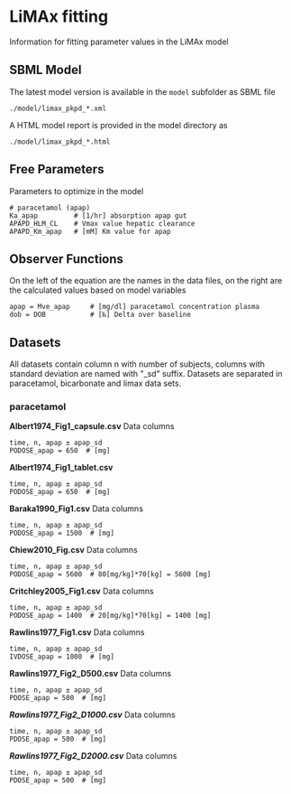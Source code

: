 # LiMAx fitting
Information for fitting parameter values in the LiMAx model

## SBML Model
The latest model version is available in the `model` subfolder as SBML file 
```
./model/limax_pkpd_*.xml
```
A HTML model report is provided in the model directory as
```
./model/limax_pkpd_*.html
```

## Free Parameters
Parameters to optimize in the model
```
# paracetamol (apap)
Ka_apap         # [1/hr] absorption apap gut
APAPD_HLM_CL    # Vmax value hepatic clearance
APAPD_Km_apap   # [mM] Km value for apap
```

## Observer Functions
On the left of the equation are the names in the data files, on the right are the calculated values
based on model variables
```
apap = Mve_apap     # [mg/dl] paracetamol concentration plasma
dob = DOB           # [‰] Delta over baseline  
```

## Datasets
All datasets contain column n with number of subjects, columns with standard deviation are named with "_sd" suffix.
Datasets are separated in paracetamol, bicarbonate and limax data sets.

### paracetamol

**Albert1974_Fig1_capsule.csv**
Data columns
```
time, n, apap ± apap_sd
PODOSE_apap = 650  # [mg]
```

**Albert1974_Fig1_tablet.csv**
```
time, n, apap ± apap_sd
PODOSE_apap = 650  # [mg]
```

**Baraka1990_Fig1.csv**
Data columns
```
time, n, apap ± apap_sd
PODOSE_apap = 1500  # [mg]
```

**Chiew2010_Fig.csv**
Data columns
```
time, n, apap ± apap_sd
PODOSE_apap = 5600  # 80[mg/kg]*70[kg] = 5600 [mg]
```

**Critchley2005_Fig1.csv**
Data columns
```
time, n, apap ± apap_sd
PODOSE_apap = 1400  # 20[mg/kg]*70[kg] = 1400 [mg]
```

**Rawlins1977_Fig1.csv**
Data columns
```
time, n, apap ± apap_sd
IVDOSE_apap = 1000  # [mg]
```

**Rawlins1977_Fig2_D500.csv**
Data columns
```
time, n, apap ± apap_sd
PDOSE_apap = 500  # [mg]
```

***Rawlins1977_Fig2_D1000.csv***
Data columns
```
time, n, apap ± apap_sd
PDOSE_apap = 500  # [mg]
```

***Rawlins1977_Fig2_D2000.csv***
Data columns
```
time, n, apap ± apap_sd
PDOSE_apap = 500  # [mg]
```